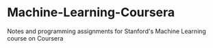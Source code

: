 # Machine-Learning-Coursera
Notes and programming assignments for Stanford's Machine Learning course on Coursera
